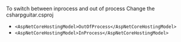 To switch between inprocess and out of process Change the csharpguitar.csproj
- ``` <AspNetCoreHostingModel>OutOfProcess</AspNetCoreHostingModel> ```
- ``` <AspNetCoreHostingModel>InProcess</AspNetCoreHostingModel> ```

